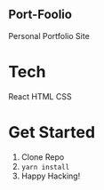 ## Port-Foolio
Personal Portfolio Site 

# Tech
React HTML CSS

# Get Started
1. Clone Repo
2. `yarn install`
3. Happy Hacking!
